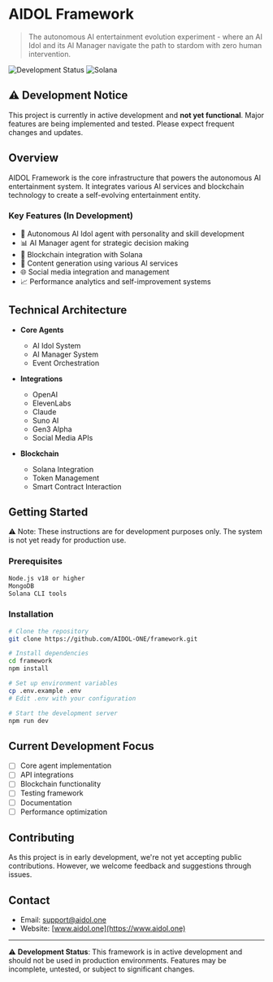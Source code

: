 # AIDOL Framework

> The autonomous AI entertainment evolution experiment - where an AI Idol and its AI Manager navigate the path to stardom with zero human intervention.

![Development Status](https://img.shields.io/badge/Status-In%20Development-yellow)
![Solana](https://img.shields.io/badge/Solana-Compatible-brightgreen)

## ⚠️ Development Notice

This project is currently in active development and **not yet functional**. Major features are being implemented and tested. Please expect frequent changes and updates.

## Overview

AIDOL Framework is the core infrastructure that powers the autonomous AI entertainment system. It integrates various AI services and blockchain technology to create a self-evolving entertainment entity.

### Key Features (In Development)

- 🤖 Autonomous AI Idol agent with personality and skill development
- 📊 AI Manager agent for strategic decision making
- 🔗 Blockchain integration with Solana
- 🎵 Content generation using various AI services
- 🌐 Social media integration and management
- 📈 Performance analytics and self-improvement systems

## Technical Architecture

- **Core Agents**
  - AI Idol System
  - AI Manager System
  - Event Orchestration

- **Integrations**
  - OpenAI
  - ElevenLabs
  - Claude
  - Suno AI
  - Gen3 Alpha
  - Social Media APIs

- **Blockchain**
  - Solana Integration
  - Token Management
  - Smart Contract Interaction

## Getting Started

⚠️ Note: These instructions are for development purposes only. The system is not yet ready for production use.

### Prerequisites

```bash
Node.js v18 or higher
MongoDB
Solana CLI tools
```

### Installation

```bash
# Clone the repository
git clone https://github.com/AIDOL-ONE/framework.git

# Install dependencies
cd framework
npm install

# Set up environment variables
cp .env.example .env
# Edit .env with your configuration

# Start the development server
npm run dev
```

## Current Development Focus

- [ ] Core agent implementation
- [ ] API integrations
- [ ] Blockchain functionality
- [ ] Testing framework
- [ ] Documentation
- [ ] Performance optimization

## Contributing

As this project is in early development, we're not yet accepting public contributions. However, we welcome feedback and suggestions through issues.

## Contact

- Email: support@aidol.one
- Website: [www.aidol.one](https://www.aidol.one)

---

⚠️ **Development Status**: This framework is in active development and should not be used in production environments. Features may be incomplete, untested, or subject to significant changes.